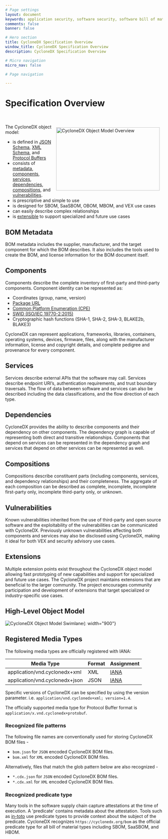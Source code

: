 ```yaml
---
# Page settings
layout: document
keywords: application security, software security, software bill of material, SBOM, BOM, open source, supply chain, specification, spdx, license, package url, purl, cpe
comments: false
banner: false

# Hero section
title: CycloneDX Specification Overview
window_title: CycloneDX Specification Overview
description: CycloneDX Specification Overview

# Micro navigation
micro_nav: false

# Page navigation

---
```


# Specification Overview

&nbsp;<!-- without this hack, the dropdown menu has issues due to h1 and h2 happening right after each other -->

<img src="/theme/assets/images/high-level-object-model-small.svg" width="331" height="202" alt="CycloneDX Object Model Overview" style="display:block; float:right; margin:10px">

The CycloneDX object model:
* is defined in [JSON Schema](https://github.com/CycloneDX/specification/blob/1.4/schema/bom-1.4.schema.json), [XML Schema](https://github.com/CycloneDX/specification/blob/1.4/schema/bom-1.4.xsd), and [Protocol Buffers](https://github.com/CycloneDX/specification/blob/1.4/schema/bom-1.4.proto)
* consists of [metadata](#bom-metadata), [components](#components), [services](#services), [dependencies](#dependencies), [compositions](#compositions), and [vulnerabilities](#vulnerabilities).
* is prescriptive and simple to use
* is designed for <abbr data-title="Software Bill of Materials">SBOM</abbr>, <abbr data-title="Software-as-a-Service Bill of Materials">SaaSBOM</abbr>, <abbr data-title="Operations Bill of Materials">OBOM</abbr>, <abbr data-title="Manufacturing Bill of Materials">MBOM</abbr>, and <abbr data-title="Vulnerability Exploitability Exchange">VEX</abbr> use cases
* can easily describe complex relationships
* is [extensible](#extensions) to support specialized and future use cases


## BOM Metadata
BOM metadata includes the supplier, manufacturer, and the target component for which the BOM describes. It also includes
the tools used to create the BOM, and license information for the BOM document itself.

## Components
Components describe the complete inventory of first-party and third-party components. Component identity can be represented as:
* Coordinates (group, name, version)
* [Package URL](https://github.com/package-url/purl-spec)
* [Common Platform Enumeration (CPE)](https://nvd.nist.gov/products/cpe)
* [SWID (ISO/IEC 19770-2:2015)](https://www.iso.org/standard/65666.html)
* Cryptographic hash functions (SHA-1, SHA-2, SHA-3, BLAKE2b, BLAKE3)

CycloneDX can represent applications, frameworks, libraries, containers, operating systems, devices, firmware, files, along
with the manufacturer information, license and copyright details, and complete pedigree and provenance for every component.

## Services
Services describe external APIs that the software may call. Services describe endpoint URI’s, authentication requirements,
and trust boundary traversals. The flow of data between software and services can also be described including the data
classifications, and the flow direction of each type.

## Dependencies
CycloneDX provides the ability to describe components and their dependency on other components. The dependency graph is
capable of representing both direct and transitive relationships. Components that depend on services can be represented
in the dependency graph and services that depend on other services can be represented as well.

## Compositions
Compositions describe constituent parts (including components, services, and dependency relationships) and their
completeness. The aggregate of each composition can be described as complete, incomplete, incomplete first-party only,
incomplete third-party only, or unknown.

## Vulnerabilities
Known vulnerabilities inherited from the use of third-party and open source software and the exploitability of the vulnerabilities
can be communicated with CycloneDX. Previously unknown vulnerabilities affecting both components and services may also be disclosed
using CycloneDX, making it ideal for both VEX and security advisory use cases.

## Extensions
Multiple extension points exist throughout the CycloneDX object model allowing fast prototyping of new capabilities
and support for specialized and future use cases. The CycloneDX project maintains extensions that are beneficial to
the larger community. The project encourages community participation and development of extensions that target
specialized or industry-specific use cases.

## High-Level Object Model

![CycloneDX Object Model Swimlane](../../theme/assets/images/CycloneDX-Object-Model-Swimlane.svg){: width="900"}

## Registered Media Types

The following media types are officially registered with IANA:

| Media Type | Format | Assignment |
| ------- | --------- | --------- |
| application/vnd.cyclonedx+xml | XML | [IANA](https://www.iana.org/assignments/media-types/application/vnd.cyclonedx+xml) |
| application/vnd.cyclonedx+json | JSON | [IANA](https://www.iana.org/assignments/media-types/application/vnd.cyclonedx+json) |

Specific versions of CycloneDX can be specified by using the version parameter. i.e. `application/vnd.cyclonedx+xml; version=1.4`.

The officially supported media type for Protocol Buffer format is `application/x.vnd.cyclonedx+protobuf`.

### Recognized file patterns

The following file names are conventionally used for storing CycloneDX BOM files -

- `bom.json` for `JSON` encoded CycloneDX BOM files.
- `bom.xml` for `XML` encoded CycloneDX BOM files.

Alternatively, files that match the glob pattern below are also recognized -

- `*.cdx.json` for `JSON` encoded CycloneDX BOM files.
- `*.cdx.xml` for `XML` encoded CycloneDX BOM files.

### Recognized predicate type

Many tools in the software supply chain capture attestations at the time of execution. A 'predicate' contains metadata 
about the attestation. Tools such as [in-toto](https://in-toto.io/) use predicate types to provide context about the 
subject of the predicate. CycloneDX recognizes `https://cyclonedx.org/bom` as the official predicate type for all bill 
of material types including SBOM, SaaSBOM, and HBOM.